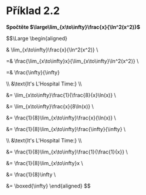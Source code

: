 # Příklad 2.2
**Spočtěte $\large\lim_{x\to\infty}\frac{x}{\ln^2(x^2)}$**


$$\Large
\begin{aligned}

& \lim_{x\to\infty}\frac{x}{\ln^2(x^2)} \\

=& \frac{\lim_{x\to\infty}x}{\lim_{x\to\infty}\ln^2(x^2)} \\

=& \frac{\infty}{\infty}

\\\\
&\text{It's L'Hospital Time:}
\\\\

&= \lim_{x\to\infty}\frac{1}{\frac{8}{x}\ln(x)} \\

&= \lim_{x\to\infty}\frac{x}{8\ln(x)} \\

&= \frac{1}{8}\lim_{x\to\infty}\frac{x}{\ln(x)} \\

&= \frac{1}{8}\lim_{x\to\infty}\frac{\infty}{\infty} \\

\\\\
&\text{It's L'Hospital Time:}
\\\\

&= \frac{1}{8}\lim_{x\to\infty}\frac{1}{\frac{1}{x}} \\

&= \frac{1}{8}\lim_{x\to\infty}x \\

&= \frac{1}{8}\infty \\

&= \boxed{\infty}
\end{aligned}
$$